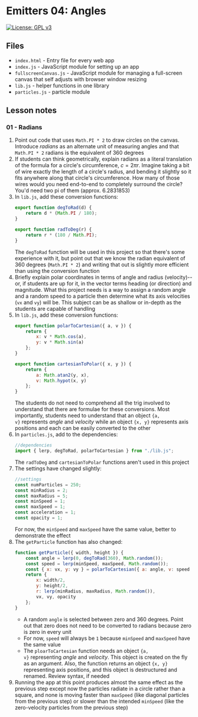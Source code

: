 # Emitters 04: Angles

[![License: GPL v3](https://img.shields.io/badge/License-GPLv3-blue.svg)](https://www.gnu.org/licenses/gpl-3.0)

## Files

* <code>index.html</code> - Entry file for every web app
* <code>index.js</code> - JavaScript module for setting up an app
* <code>fullscreenCanvas.js</code> - JavaScript module for managing a full-screen canvas that self adjusts with browser window resizing
* <code>lib.js</code> - helper functions in one library
* <code>particles.js</code> - particle module

## Lesson notes

### 01 - Radians

1. Point out code that uses <code>Math.PI * 2</code> to draw circles on the canvas. Introduce _radians_ as an alternate unit of measuring angles and that <code>Math.PI * 2</code> radians is the equivalent of 360 degrees
2. If students can think geometrically, explain radians as a literal translation of the formula for a circle's circumference, $c=2πr$. Imagine taking a bit of wire exactly the length of a circle's radius, and bending it slightly so it fits anywhere along that circle's circumference. How many of those wires would you need end-to-end to completely surround the circle? You'd need two pi of them (approx. 6.2831853)
3. In <code>lib.js</code>, add these conversion functions:
    ```js
    export function degToRad(d) {
        return d * (Math.PI / 180);
    }

    export function radToDeg(r) {
        return r * (180 / Math.PI);
    }
    ```
    The <code>degToRad</code> function will be used in this project so that there's some experience with it, but point out that we know the radian equivalent of 360 degrees (<code>Math.PI * 2</code>) and writing that out is slightly more efficient than using the conversion function
4. Briefly explain polar coordinates in terms of angle and radius (velocity)--or, if students are up for it, in the vector terms heading (or direction) and magnitude. What this project needs is a way to assign a random angle and a random speed to a particle then determine what its axis velocities (<code>vx</code> and <code>vy</code>) will be. This subject can be as shallow or in-depth as the students are capable of handling
5. In <code>lib.js</code>, add these conversion functions:
    ```js
    export function polarToCartesian({ a, v }) {
        return {
            x: v * Math.cos(a),
            y: v * Math.sin(a)
        };
    }

    export function cartesianToPolar({ x, y }) {
        return {
            a: Math.atan2(y, x),
            v: Math.hypot(x, y)
        };
    }
    ```
    The students do not need to comprehend all the trig involved to understand that there are formulae for these conversions. Most importantly, students need to understand that an object <code>{a, v}</code> represents _angle_ and _velocity_ while an object <code>{x, y}</code> represents axis positions and each can be easily converted to the other
6. In <code>particles.js</code>, add to the dependencies:
    ```js
    //dependencies
    import { lerp, degToRad, polarToCartesian } from "./lib.js";
    ```
    The <code>radToDeg</code> and <code>cartesianToPolar</code> functions aren't used in this project
7. The settings have changed slightly:
    ```js
    //settings
    const numParticles = 250;
    const minRadius = 2;
    const maxRadius = 5;
    const minSpeed = 1;
    const maxSpeed = 1;
    const acceleration = 1;
    const opacity = 1;
    ```
    For now, the <code>minSpeed</code> and <code>maxSpeed</code> have the same value, better to demonstrate the effect
8. The <code>getParticle</code> function has also changed:
    ```js
    function getParticle({ width, height }) {
        const angle = lerp(0, degToRad(360), Math.random());
        const speed = lerp(minSpeed, maxSpeed, Math.random());
        const { x: vx, y: vy } = polarToCartesian({ a: angle, v: speed });
        return {
            x: width/2,
            y: height/2,
            r: lerp(minRadius, maxRadius, Math.random()),
            vx, vy, opacity
        };
    }
    ```
    * A random <code>angle</code> is selected between zero and 360 degrees. Point out that zero does not need to be converted to radians because zero is zero in every unit
    * For now, <code>speed</code> will always be <code>1</code> because <code>minSpeed</code> and <code>maxSpeed</code> have the same value
    * The <code>ploarToCartesian</code> function needs an object <code>{a, v}</code> representing _angle_ and _velocity_. This object is created on the fly as an argument. Also, the function returns an object <code>{x, y}</code> representing axis positions, and this object is destructured and renamed. Review syntax, if needed
9. Running the app at this point produces almost the same effect as the previous step except now the particles radiate in a circle rather than a square, and none is moving faster than <code>maxSpeed</code> (like diagonal particles from the previous step) or slower than the intended <code>minSpeed</code> (like the zero-velocity particles from the previous step)